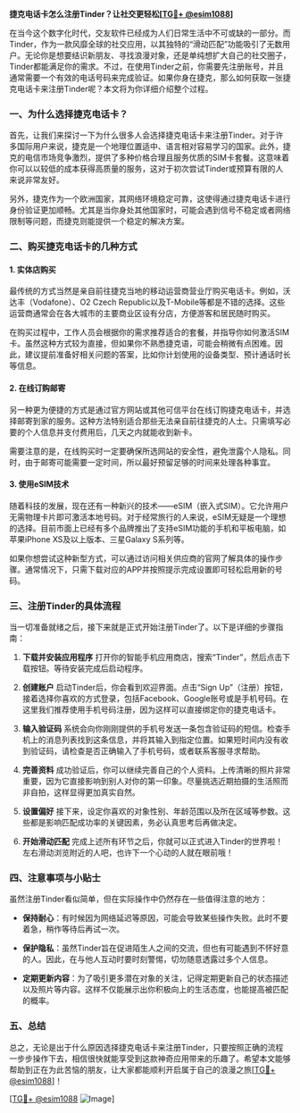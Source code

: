 **捷克电话卡怎么注册Tinder？让社交更轻松[[TG💪+ @esim1088](https://t.me/s/esim1088)]**

在当今这个数字化时代，交友软件已经成为人们日常生活中不可或缺的一部分。而Tinder，作为一款风靡全球的社交应用，以其独特的“滑动匹配”功能吸引了无数用户。无论你是想要结识新朋友、寻找浪漫对象，还是单纯想扩大自己的社交圈子，Tinder都能满足你的需求。不过，在使用Tinder之前，你需要先注册账号，并且通常需要一个有效的电话号码来完成验证。如果你身在捷克，那么如何获取一张捷克电话卡来注册Tinder呢？本文将为你详细介绍整个过程。

### 一、为什么选择捷克电话卡？

首先，让我们来探讨一下为什么很多人会选择捷克电话卡来注册Tinder。对于许多国际用户来说，捷克是一个地理位置适中、语言相对容易学习的国家。此外，捷克的电信市场竞争激烈，提供了多种价格合理且服务优质的SIM卡套餐。这意味着你可以以较低的成本获得高质量的服务，这对于初次尝试Tinder或预算有限的人来说非常友好。

另外，捷克作为一个欧洲国家，其网络环境稳定可靠，这使得通过捷克电话卡进行身份验证更加顺畅。尤其是当你身处其他国家时，可能会遇到信号不稳定或者网络限制等问题，而捷克则能提供一个稳定的解决方案。

### 二、购买捷克电话卡的几种方式

#### 1. 实体店购买
最传统的方式当然是亲自前往捷克当地的移动运营商营业厅购买电话卡。例如，沃达丰（Vodafone）、O2 Czech Republic以及T-Mobile等都是不错的选择。这些运营商通常会在各大城市的主要商业区设有分店，方便游客和居民随时购买。

在购买过程中，工作人员会根据你的需求推荐适合的套餐，并指导你如何激活SIM卡。虽然这种方式较为直接，但如果你不熟悉捷克语，可能会稍微有点困难。因此，建议提前准备好相关问题的答案，比如你计划使用的设备类型、预计通话时长等信息。

#### 2. 在线订购邮寄
另一种更为便捷的方式是通过官方网站或其他可信平台在线订购捷克电话卡，并选择邮寄到家的服务。这种方法特别适合那些无法亲自前往捷克的人士。只需填写必要的个人信息并支付费用后，几天之内就能收到新卡。

需要注意的是，在线购买时一定要确保所选网站的安全性，避免泄露个人隐私。同时，由于邮寄可能需要一定时间，所以最好预留足够的时间来处理各种事宜。

#### 3. 使用eSIM技术
随着科技的发展，现在还有一种新兴的技术——eSIM（嵌入式SIM）。它允许用户无需物理卡片即可激活本地号码。对于经常旅行的人来说，eSIM无疑是一个理想的选择。目前市面上已经有多个品牌推出了支持eSIM功能的手机和平板电脑，如苹果iPhone XS及以上版本、三星Galaxy S系列等。

如果你想尝试这种新型方式，可以通过访问相关供应商的官网了解具体的操作步骤。通常情况下，只需下载对应的APP并按照提示完成设置即可轻松启用新的号码。

### 三、注册Tinder的具体流程

当一切准备就绪之后，接下来就是正式开始注册Tinder了。以下是详细的步骤指南：

1. **下载并安装应用程序**
   打开你的智能手机应用商店，搜索“Tinder”，然后点击下载按钮。等待安装完成后启动程序。

2. **创建账户**
   启动Tinder后，你会看到欢迎界面。点击“Sign Up”（注册）按钮，接着选择你喜欢的方式登录，包括Facebook、Google账号或是手机号码。在这里我们推荐使用手机号码注册，因为这样可以直接绑定你的捷克电话卡。

3. **输入验证码**
   系统会向你刚刚提供的手机号发送一条包含验证码的短信。检查手机上的消息列表找到这条信息，并将其输入到指定位置。如果短时间内没有收到验证码，请检查是否正确输入了手机号码，或者联系客服寻求帮助。

4. **完善资料**
   成功验证后，你可以继续完善自己的个人资料。上传清晰的照片非常重要，因为它直接影响到别人对你的第一印象。尽量挑选近期拍摄的生活照而非自拍，这样显得更加真实自然。

5. **设置偏好**
   接下来，设定你喜欢的对象性别、年龄范围以及所在区域等参数。这些都是影响匹配成功率的关键因素，务必认真思考后再做决定。

6. **开始滑动匹配**
   完成上述所有环节之后，你就可以正式进入Tinder的世界啦！左右滑动浏览附近的人吧，也许下一个心动的人就在眼前哦！

### 四、注意事项与小贴士

虽然注册Tinder看似简单，但在实际操作中仍然存在一些值得注意的地方：

- **保持耐心**：有时候因为网络延迟等原因，可能会导致某些操作失败。此时不要着急，稍作等待后再试一次。
  
- **保护隐私**：虽然Tinder旨在促进陌生人之间的交流，但也有可能遇到不怀好意的人。因此，在与他人互动时要时刻警惕，切勿随意透露过多个人信息。

- **定期更新内容**：为了吸引更多潜在对象的关注，记得定期更新自己的状态描述以及照片等内容。这样不仅能展示出你积极向上的生活态度，也能提高被匹配的概率。

### 五、总结

总之，无论是出于什么原因选择捷克电话卡来注册Tinder，只要按照正确的流程一步步操作下去，相信很快就能享受到这款神奇应用带来的乐趣了。希望本文能够帮助到正在为此苦恼的朋友，让大家都能顺利开启属于自己的浪漫之旅[[TG💪+ @esim1088](https://t.me/s/esim1088)]！

[[TG💪+ @esim1088](https://t.me/s/esim1088) ![Image](https://i.postimg.cc/4NQfJmqS/Snipaste-2025-05-13-00-14-12.png)]